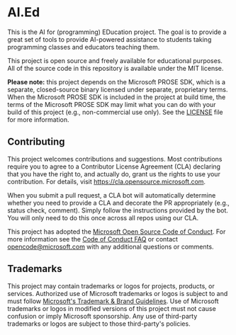 # AI.Ed

This is the AI for (programming) EDucation project.  The goal is to provide a great set of tools to provide AI-powered
assistance to students taking programming classes and educators teaching them.

This project is open source and freely available for educational purposes.  All of the source code in this repository is
available under the MIT license.

**Please note:** this project depends on the Microsoft PROSE SDK, which is a separate, closed-source binary licensed
under separate, proprietary terms.  When the Microsoft PROSE SDK is included in the project at build time, the terms of
the Microsoft PROSE SDK may limit what you can do with your build of this project (e.g., non-commercial use only).  See
the [LICENSE](LICENSE) file for more information.

## Contributing

This project welcomes contributions and suggestions.  Most contributions require you to agree to a Contributor License
Agreement (CLA) declaring that you have the right to, and actually do, grant us the rights to use your contribution. For
details, visit https://cla.opensource.microsoft.com.

When you submit a pull request, a CLA bot will automatically determine whether you need to provide a CLA and decorate
the PR appropriately (e.g., status check, comment). Simply follow the instructions provided by the bot. You will only
need to do this once across all repos using our CLA.

This project has adopted the [Microsoft Open Source Code of Conduct](https://opensource.microsoft.com/codeofconduct/).
For more information see the [Code of Conduct FAQ](https://opensource.microsoft.com/codeofconduct/faq/) or contact
[opencode@microsoft.com](mailto:opencode@microsoft.com) with any additional questions or comments.

## Trademarks

This project may contain trademarks or logos for projects, products, or services. Authorized use of Microsoft trademarks
or logos is subject to and must follow [Microsoft's Trademark & Brand
Guidelines](https://www.microsoft.com/en-us/legal/intellectualproperty/trademarks/usage/general). Use of Microsoft
trademarks or logos in modified versions of this project must not cause confusion or imply Microsoft sponsorship. Any
use of third-party trademarks or logos are subject to those third-party's policies.
